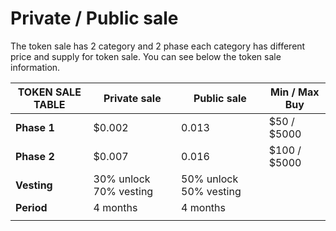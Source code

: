 # Private / Public sale

The token sale has 2 category and 2 phase each category has different price and supply for token sale. You can see below the token sale information.

| TOKEN SALE TABLE | Private sale           | Public sale            | Min / Max Buy |
| ---------------- | ---------------------- | ---------------------- | ------------- |
| **Phase 1**      | $0.002                 | 0.013                  | $50 / $5000   |
| **Phase 2**      | $0.007                 | 0.016                  | $100 / $5000  |
| **Vesting**      | 30% unlock 70% vesting | 50% unlock 50% vesting |               |
| **Period**       | 4 months               | 4 months               |               |
|                  |                        |                        |               |
